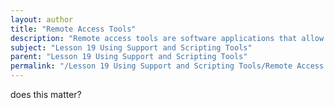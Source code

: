 ```yaml
---
layout: author
title: "Remote Access Tools"
description: "Remote access tools are software applications that allow users to connect to and control a computer or network device from a remote location. These tools facilitate remote troubleshooting, technical support, and system management. They typically include features such as file transfer, screen sharing, and remote desktop functionality. Common examples include TeamViewer, AnyDesk, and Remote Desktop Protocol (RDP). Understanding how to use these tools is essential for IT professionals to provide effective support and maintain systems without being physically present."
subject: "Lesson 19 Using Support and Scripting Tools"
parent: "Lesson 19 Using Support and Scripting Tools"
permalink: "/Lesson 19 Using Support and Scripting Tools/Remote Access Tools/"
---
```


does this matter?
